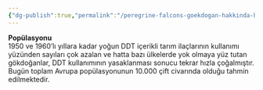```yaml
---
{"dg-publish":true,"permalink":"/peregrine-falcons-goekdogan-hakkinda-hersey/07-popuelasyonu/"}
---
```


**Popülasyonu**  
1950 ve 1960’lı yıllara kadar yoğun DDT içerikli tarım ilaçlarının kullanımı yüzünden sayıları çok azalan ve hatta bazı ülkelerde yok olmaya yüz tutan gökdoğanlar, DDT kullanımının yasaklanması sonucu tekrar hızla çoğalmıştır. Bugün toplam Avrupa popülasyonunun 10.000 çift civarında olduğu tahmin edilmektedir.